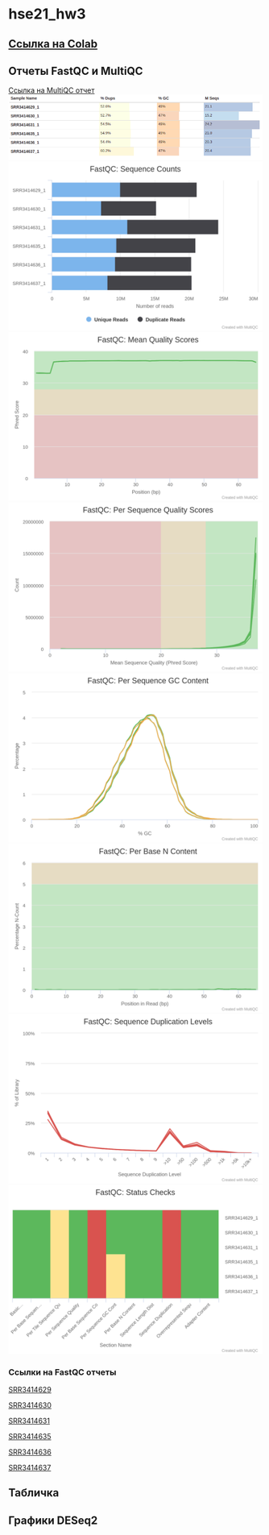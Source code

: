 # hse21_hw3

## [Ссылка на Colab](https://colab.research.google.com/drive/1T0lwm7LsC2bvVK39SPjdDXIWkvy6BBpi?usp=sharing)


## Отчеты FastQC и MultiQC
[Ссылка на MultiQC отчет](https://github.com/adriadar/hse21_hw3/blob/main/img%20and%20reports/multiqc_report.html)
![](https://github.com/adriadar/hse21_hw3/blob/main/img%20and%20reports/general_stat.png)
![](https://github.com/adriadar/hse21_hw3/blob/main/img%20and%20reports/fastqc_sequence_counts_plot.png)
![](https://github.com/adriadar/hse21_hw3/blob/main/img%20and%20reports/fastqc_per_base_sequence_quality_plot.png)
![](https://github.com/adriadar/hse21_hw3/blob/main/img%20and%20reports/fastqc_per_sequence_quality_scores_plot.png)
![](https://github.com/adriadar/hse21_hw3/blob/main/img%20and%20reports/fastqc_per_sequence_gc_content_plot.png)
![](https://github.com/adriadar/hse21_hw3/blob/main/img%20and%20reports/fastqc_per_base_n_content_plot.png)
![](https://github.com/adriadar/hse21_hw3/blob/main/img%20and%20reports/fastqc_sequence_duplication_levels_plot.png)
![](https://github.com/adriadar/hse21_hw3/blob/main/img%20and%20reports/fastqc-status-check-heatmap.png)

### Ссылки на FastQC отчеты
[SRR3414629](https://github.com/adriadar/hse21_hw3/blob/main/img%20and%20reports/SRR3414629_1_fastqc.html)

[SRR3414630](https://github.com/adriadar/hse21_hw3/blob/main/img%20and%20reports/SRR3414630_1_fastqc.html)

[SRR3414631](https://github.com/adriadar/hse21_hw3/blob/main/img%20and%20reports/SRR3414631_1_fastqc.html)

[SRR3414635](https://github.com/adriadar/hse21_hw3/blob/main/img%20and%20reports/SRR3414635_1_fastqc.html)

[SRR3414636](https://github.com/adriadar/hse21_hw3/blob/main/img%20and%20reports/SRR3414636_1_fastqc.html)

[SRR3414637](https://github.com/adriadar/hse21_hw3/blob/main/img%20and%20reports/SRR3414637_1_fastqc.html)
## Табличка

## Графики DESeq2

